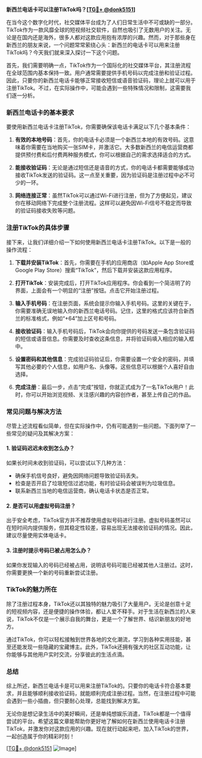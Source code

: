 **新西兰电话卡可以注册TikTok吗？[[TG💪+ @donk5151](https://t.me/s/donk5151)]**

在当今这个数字化时代，社交媒体平台成为了人们日常生活中不可或缺的一部分。TikTok作为一款风靡全球的短视频社交软件，自然也吸引了无数用户的关注。无论是在国内还是海外，很多人都对这款应用抱有浓厚的兴趣。然而，对于那些身在新西兰的朋友来说，一个问题常常萦绕心头：新西兰的电话卡可以用来注册TikTok吗？今天我们就来深入探讨一下这个问题。

首先，我们需要明确一点，TikTok作为一个国际化的社交媒体平台，其注册流程在全球范围内基本保持一致。用户通常需要提供手机号码以完成注册和验证过程。因此，只要你的新西兰电话卡能够正常接收短信或语音验证码，理论上就可以用于注册TikTok。不过，在实际操作中，可能会遇到一些特殊情况和限制，这需要我们逐一分析。

### 新西兰电话卡的基本要求

要使用新西兰电话卡注册TikTok，你需要确保该电话卡满足以下几个基本条件：

1. **有效的本地号码**：首先，你的电话卡必须是一个新西兰本地的有效号码。这意味着你需要在当地购买一张SIM卡，并激活它。大多数新西兰的电信运营商都提供预付费和后付费两种服务模式，你可以根据自己的需求选择适合的方式。

2. **能接收验证码**：无论是通过短信还是语音的方式，你的电话卡都需要能够成功接收TikTok发送的验证码。这一点至关重要，因为验证码是注册过程中必不可少的一环。

3. **网络连接正常**：虽然TikTok可以通过Wi-Fi进行注册，但为了方便起见，建议你在移动网络下完成整个注册流程。这样可以避免因Wi-Fi信号不稳定而导致的验证码接收失败等问题。

### 注册TikTok的具体步骤

接下来，让我们详细介绍一下如何使用新西兰电话卡注册TikTok。以下是一般的操作流程：

1. **下载并安装TikTok**：首先，你需要在手机的应用商店（如Apple App Store或Google Play Store）搜索“TikTok”，然后下载并安装这款应用程序。

2. **打开TikTok**：安装完成后，打开TikTok应用程序。你会看到一个简洁明了的界面，上面会有一个明显的“注册”按钮。点击它开始注册过程。

3. **输入手机号码**：在注册页面，系统会提示你输入手机号码。这里的关键在于，你需要准确无误地输入你的新西兰电话号码。记住，这里的格式应该符合新西兰的标准格式，例如“+64”加上区号和号码。

4. **接收验证码**：输入手机号码后，TikTok会向你提供的号码发送一条包含验证码的短信或语音信息。你需要及时查收这条信息，并将验证码填入相应的输入框中。

5. **设置密码和其他信息**：完成验证码验证后，你需要设置一个安全的密码，并填写其他必要的个人信息，如用户名、头像等。这些信息可以根据个人喜好自由选择。

6. **完成注册**：最后一步，点击“完成”按钮，你就正式成为了一名TikTok用户！此时，你可以开始浏览视频、关注感兴趣的内容创作者，甚至上传自己的作品。

### 常见问题与解决方法

尽管上述流程看似简单，但在实际操作中，仍有可能遇到一些问题。下面列举了一些常见的疑问及其解决方案：

#### 1. 验证码迟迟未收到怎么办？

如果长时间未收到验证码，可以尝试以下几种方法：
- 确保手机信号良好，避免因网络问题导致验证码丢失。
- 检查是否开启了垃圾短信过滤功能，有时验证码会被误判为垃圾信息。
- 联系新西兰当地的电信运营商，确认电话卡状态是否正常。

#### 2. 是否可以用虚拟号码注册？

出于安全考虑，TikTok官方并不推荐使用虚拟号码进行注册。虚拟号码虽然可以在短时间内提供服务，但其稳定性较差，容易出现无法接收验证码的情况。因此，建议尽量使用实体电话卡。

#### 3. 注册时提示号码已被占用怎么办？

如果你发现输入的号码已经被占用，说明该号码可能已经被其他人注册过。这时，你需要更换一个新的号码重新尝试注册。

### TikTok的魅力所在

除了注册过程本身，TikTok还以其独特的魅力吸引了大量用户。无论是创意十足的短视频内容，还是便捷的操作体验，都让人爱不释手。对于生活在新西兰的人来说，TikTok不仅是一个展示自我的舞台，更是一个了解世界、结识新朋友的好地方。

通过TikTok，你可以轻松接触到世界各地的文化潮流，学习到各种实用技能，甚至还能发现一些隐藏的宝藏博主。此外，TikTok还拥有强大的社区互动功能，让你能够与其他用户实时交流，分享彼此的生活点滴。

### 总结

综上所述，新西兰电话卡是可以用来注册TikTok的。只要你的电话卡符合基本要求，并且能够顺利接收验证码，就能顺利完成注册过程。当然，在注册过程中可能会遇到一些小插曲，但只要耐心处理，总能找到解决方案。

无论你是想记录生活中的美好瞬间，还是单纯想娱乐消遣，TikTok都是一个值得尝试的平台。希望这篇文章能帮助你更好地了解如何在新西兰使用电话卡注册TikTok，并激发你对这款应用的兴趣。现在就行动起来吧，加入TikTok的世界，一起创造属于你的精彩时刻！

[[TG💪+ @donk5151](https://t.me/s/donk5151) ![Image](https://i.postimg.cc/rwNCRYN7/Snipaste-2025-04-30-17-27-05.png)]